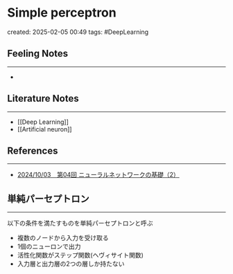 
# Simple perceptron

created: 2025-02-05 00:49
tags: #DeepLearning 

## Feeling Notes
---
-
## Literature Notes
---
- [[Deep Learning]]
- [[Artificial neuron]]
## References
---
- [2024/10/03　第04回 ニューラルネットワークの基礎（2）](https://docs.google.com/presentation/d/1UcPruLQ1C4J5ApjAxSLxitJd5Ifou_KziYGTGYGyCwA/edit#slide=id.g10332ab0e68_0_52)
## 単純パーセプトロン
---
以下の条件を満たすものを単純パーセプトロンと呼ぶ
- 複数のノードから入力を受け取る
- 1個のニューロンで出力
- 活性化関数がステップ関数(ヘヴィサイト関数)
- 入力層と出力層の2つの層しか持たない